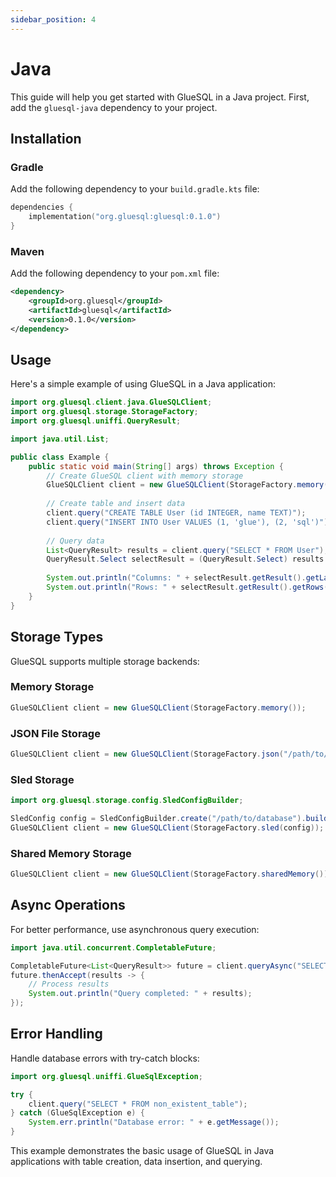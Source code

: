 ```yaml
---
sidebar_position: 4
---
```


# Java

This guide will help you get started with GlueSQL in a Java project. First, add the `gluesql-java` dependency to your project.

## Installation

### Gradle

Add the following dependency to your `build.gradle.kts` file:

```kotlin
dependencies {
    implementation("org.gluesql:gluesql:0.1.0")
}
```

### Maven

Add the following dependency to your `pom.xml` file:

```xml
<dependency>
    <groupId>org.gluesql</groupId>
    <artifactId>gluesql</artifactId>
    <version>0.1.0</version>
</dependency>
```

## Usage

Here's a simple example of using GlueSQL in a Java application:

```java
import org.gluesql.client.java.GlueSQLClient;
import org.gluesql.storage.StorageFactory;
import org.gluesql.uniffi.QueryResult;

import java.util.List;

public class Example {
    public static void main(String[] args) throws Exception {
        // Create GlueSQL client with memory storage
        GlueSQLClient client = new GlueSQLClient(StorageFactory.memory());
        
        // Create table and insert data
        client.query("CREATE TABLE User (id INTEGER, name TEXT)");
        client.query("INSERT INTO User VALUES (1, 'glue'), (2, 'sql')");
        
        // Query data
        List<QueryResult> results = client.query("SELECT * FROM User");
        QueryResult.Select selectResult = (QueryResult.Select) results.get(0);
        
        System.out.println("Columns: " + selectResult.getResult().getLabels());
        System.out.println("Rows: " + selectResult.getResult().getRows());
    }
}
```

## Storage Types

GlueSQL supports multiple storage backends:

### Memory Storage
```java
GlueSQLClient client = new GlueSQLClient(StorageFactory.memory());
```

### JSON File Storage
```java
GlueSQLClient client = new GlueSQLClient(StorageFactory.json("/path/to/database.json"));
```

### Sled Storage
```java
import org.gluesql.storage.config.SledConfigBuilder;

SledConfig config = SledConfigBuilder.create("/path/to/database").build();
GlueSQLClient client = new GlueSQLClient(StorageFactory.sled(config));
```

### Shared Memory Storage
```java
GlueSQLClient client = new GlueSQLClient(StorageFactory.sharedMemory());
```

## Async Operations

For better performance, use asynchronous query execution:

```java
import java.util.concurrent.CompletableFuture;

CompletableFuture<List<QueryResult>> future = client.queryAsync("SELECT * FROM User");
future.thenAccept(results -> {
    // Process results
    System.out.println("Query completed: " + results);
});
```

## Error Handling

Handle database errors with try-catch blocks:

```java
import org.gluesql.uniffi.GlueSqlException;

try {
    client.query("SELECT * FROM non_existent_table");
} catch (GlueSqlException e) {
    System.err.println("Database error: " + e.getMessage());
}
```

This example demonstrates the basic usage of GlueSQL in Java applications with table creation, data insertion, and querying.